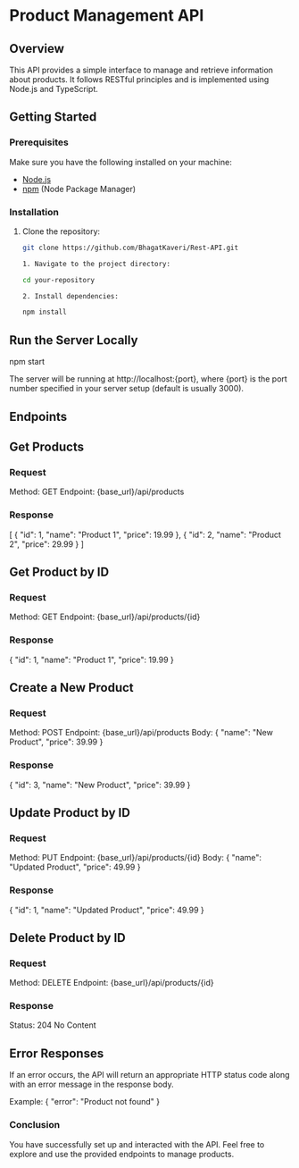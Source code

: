 # Product Management API

## Overview

This API provides a simple interface to manage and retrieve information about products. It follows RESTful principles and is implemented using Node.js and TypeScript.

## Getting Started

### Prerequisites

Make sure you have the following installed on your machine:

- [Node.js](https://nodejs.org/)
- [npm](https://www.npmjs.com/) (Node Package Manager)

### Installation

1. Clone the repository:

   ```bash
   git clone https://github.com/BhagatKaveri/Rest-API.git

   1. Navigate to the project directory:

   cd your-repository

   2. Install dependencies:

   npm install

##  Run the Server Locally

npm start

The server will be running at http://localhost:{port}, where {port} is the port number specified in your server setup (default is usually 3000).

## Endpoints

##  Get Products

###  Request
Method: GET
Endpoint: {base_url}/api/products


###  Response


[
  {
    "id": 1,
    "name": "Product 1",
    "price": 19.99
  },
  {
    "id": 2,
    "name": "Product 2",
    "price": 29.99
  }
]


##  Get Product by ID
### Request
Method: GET
Endpoint: {base_url}/api/products/{id}


### Response

{
  "id": 1,
  "name": "Product 1",
  "price": 19.99
}

##  Create a New Product
### Request
Method: POST
Endpoint: {base_url}/api/products
Body:
{
  "name": "New Product",
  "price": 39.99
}

###  Response

{
  "id": 3,
  "name": "New Product",
  "price": 39.99
}


##  Update Product by ID
### Request
Method: PUT
Endpoint: {base_url}/api/products/{id}
Body:
{
  "name": "Updated Product",
  "price": 49.99
}

###  Response
{
  "id": 1,
  "name": "Updated Product",
  "price": 49.99
}


##  Delete Product by ID

###  Request
Method: DELETE
Endpoint: {base_url}/api/products/{id}


### Response

Status: 204 No Content

##  Error Responses


If an error occurs, the API will return an appropriate HTTP status code along with an error message in the response body.


Example:
{
  "error": "Product not found"
}


### Conclusion
You have successfully set up and interacted with the API. Feel free to explore and use the provided endpoints to manage products.




